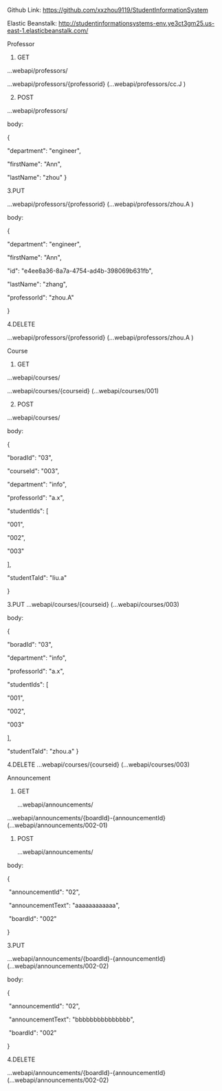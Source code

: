 Github Link: https://github.com/xxzhou9119/StudentInformationSystem

Elastic Beanstalk: http://studentinformationsystems-env.ye3ct3gm25.us-east-1.elasticbeanstalk.com/

Professor
1. GET

  ...webapi/professors/

 ...webapi/professors/{professorid}  (...webapi/professors/cc.J )

2. POST

  ...webapi/professors/

 body:

   {

  "department": "engineer",

  "firstName": "Ann",

  "lastName": "zhou"
}

3.PUT

...webapi/professors/{professorid}  (...webapi/professors/zhou.A )

body:

{

"department": "engineer",

"firstName": "Ann",

"id": "e4ee8a36-8a7a-4754-ad4b-398069b631fb",

"lastName": "zhang",

"professorId": "zhou.A"

}

4.DELETE

...webapi/professors/{professorid}  (...webapi/professors/zhou.A )

Course
1. GET

  ...webapi/courses/

  ...webapi/courses/{courseid} (...webapi/courses/001)

2. POST

  ...webapi/courses/

  body:

{

"boradId": "03",

"courseId": "003",

"department": "info",

"professorId": "a.x",

"studentIds": [

"001",

"002",

"003"

],

"studentTaId": "liu.a"

}

3.PUT
...webapi/courses/{courseid}  (...webapi/courses/003)

body:

{

"boradId": "03",

"department": "info",

"professorId": "a.x",

"studentIds": [

"001",

"002",

"003"

],

"studentTaId": "zhou.a"
}

4.DELETE
...webapi/courses/{courseid}  (...webapi/courses/003)



Announcement

1. GET

   ...webapi/announcements/

...webapi/announcements/{boardId}-{announcementId}  (...webapi/announcements/002-01)

1. POST

   ...webapi/announcements/

 body:

 {

​    "announcementId": "02",

​    "announcementText": "aaaaaaaaaaaa",

​    "boardId": "002"

}

3.PUT

...webapi/announcements/{boardId}-{announcementId}  (...webapi/announcements/002-02)

body:

{

​    "announcementId": "02",

​    "announcementText": "bbbbbbbbbbbbbbb",

​    "boardId": "002"

}

4.DELETE

...webapi/announcements/{boardId}-{announcementId}  (...webapi/announcements/002-02)